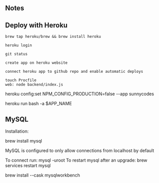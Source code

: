## Notes

## Deploy with Heroku

```
brew tap heroku/brew && brew install heroku

heroku login

git status

create app on heroku website

connect heroku app to github repo and enable automatic deploys

touch Procfile
web: node backend/index.js

```

heroku config:set NPM_CONFIG_PRODUCTION=false --app sunnycodes

heroku run bash -a $APP_NAME

## MySQL

Installation:

brew install mysql

MySQL is configured to only allow connections from localhost by default

To connect run: mysql -uroot To restart mysql after an upgrade: brew services restart mysql

brew install --cask mysqlworkbench
